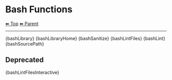 # Bash Functions

<!-- TEMPLATE header 2 -->
[⬅ Top](index.md) [⬅ Parent ](../index.md)
<hr />

{bashLibrary}
{bashLibraryHome}
{bashSanitize}
{bashLintFiles}
{bashLint}
{bashSourcePath}

## Deprecated

{bashLintFilesInteractive}
